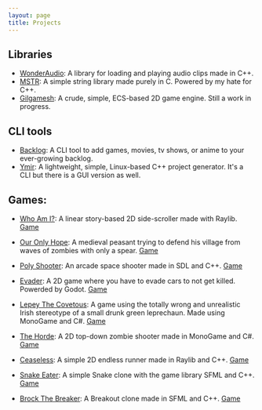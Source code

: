 ```yaml
---
layout: page
title: Projects
---
```


## Libraries

- [WonderAudio](https://github.com/MohamedAG2002/WonderAudio): A library for loading and playing audio clips made in C++.
- [MSTR](https://github.com/MohamedAG2002/MSTR): A simple string library made purely in C. Powered by my hate for C++.
- [Gilgamesh](https://github.com/MohamedAG2002/Gilgamesh): A crude, simple, ECS-based 2D game engine. Still a work in progress.

## CLI tools

- [Backlog](http://github.com/MohamedAG2002/Backlog): A CLI tool to add games, movies, tv shows, or anime to your ever-growing backlog.
- [Ymir](http://github.com/MohamedAG2002/Ymir): A lightweight, simple, Linux-based C++ project generator. It's a CLI but there is a GUI version as well.

## Games:

- [Who Am I?](http://github.com/MohamedAG2002/OurOnlyHope): A linear story-based 2D side-scroller made with Raylib. [Game](https://mohamedag.itch.io/who-am-i)

- [Our Only Hope](http://github.com/MohamedAG2002/OurOnlyHope): A medieval peasant trying to defend his village from waves of zombies with only a spear. [Game](https://mohamedag.itch.io/our-only-hope) 

- [Poly Shooter](http://github.com/MohamedAG2002/PolyShooter): An arcade space shooter made in SDL and C++. [Game](https://mohamedag.itch.io/poly-shooter) 

- [Evader](http://github.com/MohamedAG2002/Evader): A 2D game where you have to evade cars to not get killed. Powerded by Godot. [Game](https://mohamedag.itch.io/evader)

- [Lepey The Covetous](http://github.com/MohamedAG2002/Lepey-The-Covetous): A game using the totally wrong and unrealistic Irish stereotype of a small drunk green leprechaun. Made using MonoGame and C#. [Game](https://mohamedag.itch.io/lepey-the-covetous)

- [The Horde](http://github.com/MohamedAG2002/The-Horde): A 2D top-down zombie shooter made in MonoGame and C#. [Game](https://mohamedag.itch.io/the-horde)

- [Ceaseless](http://github.com/MohamedAG2002/Ceaseless): A simple 2D endless runner made in Raylib and C++. [Game](https://mohamedag.itch.io/ceaseless)

- [Snake Eater](http://github.com/MohamedAG2002/Snake-Eater): A simple Snake clone with the game library SFML and C++. [Game](https://mohamedag.itch.io/snake-eater)

- [Brock The Breaker](http://github.com/MohamedAG2002/Brock-The-Breaker): A Breakout clone made in SFML and C++. [Game](https://mohamedag.itch.io/brock-the-breaker)
